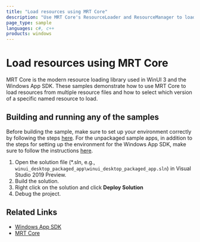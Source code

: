 ```yaml
---
title: "Load resources using MRT Core"
description: "Use MRT Core's ResourceLoader and ResourceManager to load resources from several resource files"
page_type: sample
languages: c#, c++
products: windows
---
```


# Load resources using MRT Core

MRT Core is the modern resource loading library used in WinUI 3 and the Windows App SDK. These samples demonstrate how to use MRT Core to load resources from multiple resource files and how to select which version of a specific named resource to load. 

## Building and running any of the samples

Before building the sample, make sure to set up your environment correctly by following the steps [here](https://docs.microsoft.com/windows/apps/windows-app-sdk/set-up-your-development-environment).
For the unpackaged sample apps, in addition to the steps for setting up the environment for the Windows App SDK, make sure to follow the instructions [here](https://docs.microsoft.com/windows/apps/windows-app-sdk/deploy-unpackaged-apps).

1. Open the solution file (*.sln, e.g., `winui_desktop_packaged_app\winui_desktop_packaged_app.sln`) in Visual Studio 2019 Preview.
2. Build the solution.
3. Right click on the solution and click **Deploy Solution**
4. Debug the project.

## Related Links

- [Windows App SDK](https://docs.microsoft.com/windows/apps/windows-app-sdk/)
- [MRT Core](https://docs.microsoft.com/windows/apps/windows-app-sdk/mrtcore/mrtcore-overview)
